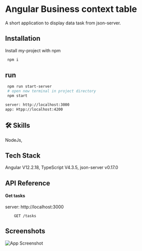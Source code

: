 
# Angular Business context table

A short application to display data task from json-server.



## Installation

Install my-project with npm

```bash
 npm i
```

## run

```bash
 npm run start-server
 # open new terminal in project directory
 npm start
```
```bash
server: http://localhost:3000
app: Htpp://localhost:4200
```
## 🛠 Skills
NodeJs,


## Tech Stack

Angular V12.2.18,
TypeScript V4.3.5,
json-server v0.17.0


## API Reference

#### Get tasks
server: http://localhost:3000

```http
    GET /tasks

```

## Screenshots
![App Screenshot](https://bilkadev.networkmanager.pl/img/project/angular-business-table-f.png)

